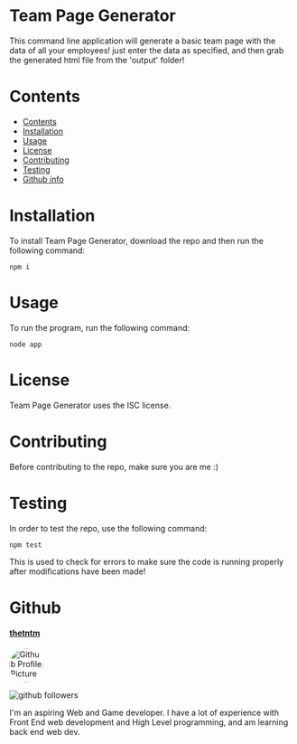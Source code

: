# Team Page Generator

  This command line application will generate a basic team page with the data of all your employees! just enter the data as specified, and then grab the generated html file from the 'output' folder!
  
  # Contents
  
  * [Contents](#Contents)
  * [Installation](#Installation)
  * [Usage](#Usage)
  * [License](#License)
  * [Contributing](#Contributing)
  * [Testing](#Testing)
  * [Github info](#Github)
  
  # Installation
  To install Team Page Generator, download the repo and then run the following command:
  
  ```npm i```
  
  # Usage
  To run the program, run the following command:
  
  ```node app```
  
  # License
  Team Page Generator uses the ISC license.
  
  # Contributing
  
  Before contributing to the repo, make sure you are me :)
  
  # Testing
  
  In order to test the repo, use the following command:
  
  ```npm test```
  
  This is used to check for errors to make sure the code is running properly after modifications have been made!
  
  # Github
  #### [thetntm](https://github.com/thetntm)
  <img src="https://avatars1.githubusercontent.com/u/12042483?v=4" alt="Github Profile Picture" width="60" style="border-radius:50px"/>
  
  ![github followers](https://img.shields.io/github/followers/thetntm?style=social)
  
  I'm an aspiring Web and Game developer. I have a lot of experience with Front End web development and High Level programming, and am learning back end web dev.
  
  